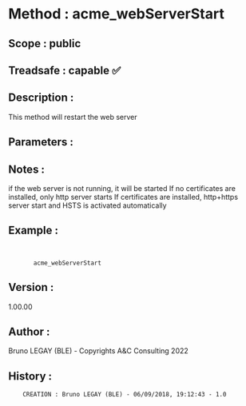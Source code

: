 ﻿# **Method :** acme_webServerStart
## **Scope :** public
## **Treadsafe :** capable ✅ 
## **Description :** 
This method will restart the web server
## **Parameters :** 
## **Notes :** 
if the web server is not running, it will be started
       If no certificates are installed, only http server starts
       If certificates are installed, http+https server start and HSTS is activated automatically
## **Example :** 
```

      
       acme_webServerStart
```
## **Version :** 
1.00.00
## **Author :** 
Bruno LEGAY (BLE) - Copyrights A&C Consulting 2022
## **History :** 
 
        CREATION : Bruno LEGAY (BLE) - 06/09/2018, 19:12:43 - 1.0
